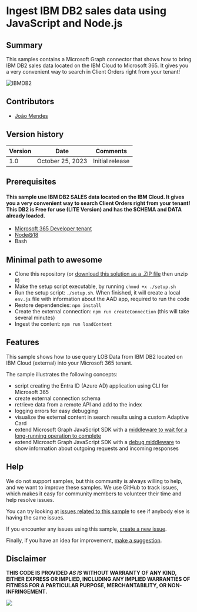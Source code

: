 # Ingest IBM DB2 sales data using JavaScript and Node.js

## Summary

This samples contains a Microsoft Graph connector that shows how to bring IBM DB2 sales data located on the IBM Cloud to Microsoft 365. It gives you a very convenient way to search in Client Orders right from your tenant!

![IBMDB2](assets/preview01.png)

## Contributors

- [João Mendes](https://github.com/joaojmendes)

## Version history

Version|Date|Comments
-------|----|--------
1.0|October 25, 2023|Initial release

## Prerequisites

#### This sample use IBM DB2 SALES data located on the IBM Cloud.  It gives you a very convenient way to search  Client Orders right from your tenant! This DB2 is Free for use (LITE Version) and has the SCHEMA and DATA already loaded.

- [Microsoft 365 Developer tenant](https://developer.microsoft.com/microsoft-365/dev-program)
- [Node@18](https://nodejs.org)
- Bash

## Minimal path to awesome

- Clone this repository (or [download this solution as a .ZIP file](https://pnp.github.io/download-partial/?url=https://github.com/pnp/graph-connectors-samples/tree/main/samples/nodejs-javascript-IBMDB2) then unzip it)
- Make the setup script executable, by running `chmod +x ./setup.sh`
- Run the setup script: `./setup.sh`. When finished, it will create a local `env.js` file with information about the AAD app, required to run the code
- Restore dependencies: `npm install`
- Create the external connection: `npm run createConnection` (this will take several minutes)
- Ingest the content: `npm run loadContent`

## Features

This sample shows how to use query LOB Data from IBM DB2 located on IBM Cloud (external) into your Microsoft 365 tenant.

The sample illustrates the following concepts:

- script creating the Entra ID (Azure AD) application using CLI for Microsoft 365
- create external connection schema
- retrieve data from a remote API and add to the index
- logging errors for easy debugging
- visualize the external content in search results using a custom Adaptive Card
- extend Microsoft Graph JavaScript SDK with a [middleware to wait for a long-running operation to complete](https://blog.mastykarz.nl/easily-handle-long-running-operations-middleware-microsoft-graph-javascript-sdk/)
- extend Microsoft Graph JavaScript SDK with a [debug middleware](https://blog.mastykarz.nl/easily-debug-microsoft-graph-javascript-sdk-requests/) to show information about outgoing requests and incoming responses

## Help

We do not support samples, but this community is always willing to help, and we want to improve these samples. We use GitHub to track issues, which makes it easy for  community members to volunteer their time and help resolve issues.

You can try looking at [issues related to this sample](https://github.com/pnp/graph-connectors-samples/issues?q=label%3A%22sample%3A%nodejs-javascript-IBMDB2%22) to see if anybody else is having the same issues.

If you encounter any issues using this sample, [create a new issue](https://github.com/pnp/graph-connectors-samples/issues/new).

Finally, if you have an idea for improvement, [make a suggestion](https://github.com/pnp/graph-connectors-samples/issues/new).

## Disclaimer

**THIS CODE IS PROVIDED *AS IS* WITHOUT WARRANTY OF ANY KIND, EITHER EXPRESS OR IMPLIED, INCLUDING ANY IMPLIED WARRANTIES OF FITNESS FOR A PARTICULAR PURPOSE, MERCHANTABILITY, OR NON-INFRINGEMENT.**

![](https://m365-visitor-stats.azurewebsites.net/SamplesGallery/pnp-graph-connector-nodejs-javascript-IBMDB2)
